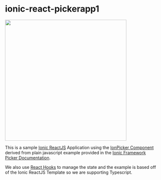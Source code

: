 # ionic-react-pickerapp1

<img src="https://dev-to-uploads.s3.amazonaws.com/i/htyoqxpcs759xnuzfp9j.png" width="400">

This is a sample [Ionic ReactJS](https://ionicframework.com/docs/react) Application using the [IonPicker Component](https://ionicframework.com/docs/api/picker#properties) derived from plain javascript example provided in the [Ionic Framework Picker Documentation](https://github.com/ionic-team/ionic-docs/blob/master/src/demos/api/picker/index.html).

We also use [React Hooks](https://reactjs.org/docs/hooks-state.html) to manage the state and the example is based off of the Ionic ReactJS Template so we are supporting Typescript.
